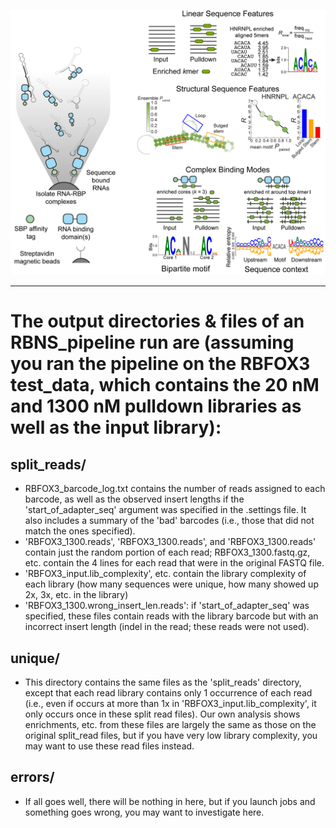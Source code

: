 ![Logo](../img/RBNS_logo.png)

***
# The output directories & files of an RBNS_pipeline run are (assuming you ran the pipeline on the RBFOX3 test_data, which contains the 20 nM and 1300 nM pulldown libraries as well as the input library):

## split_reads/
- RBFOX3_barcode_log.txt contains the number of reads assigned to each barcode, as well as the observed insert lengths if the 'start_of_adapter_seq' argument was specified in the .settings file. It also includes a summary of the 'bad' barcodes (i.e., those that did not match the ones specified).
- 'RBFOX3_1300.reads', 'RBFOX3_1300.reads', and 'RBFOX3_1300.reads' contain just the random portion of each read; RBFOX3_1300.fastq.gz, etc. contain the 4 lines for each read that were in the original FASTQ file.
- 'RBFOX3_input.lib_complexity', etc. contain the library complexity of each library (how many sequences were unique, how many showed up 2x, 3x, etc. in the library)
- 'RBFOX3_1300.wrong_insert_len.reads': if 'start_of_adapter_seq' was specified, these files contain reads with the library barcode but with an incorrect insert length (indel in the read; these reads were not used).

## unique/

- This directory contains the same files as the 'split_reads' directory, except that each read library contains only 1 occurrence of each read (i.e., even if occurs at more than 1x in 'RBFOX3_input.lib_complexity', it only occurs once in these split read files). Our own analysis shows enrichments, etc. from these files are largely the same as those on the original split_read files, but if you have very low library complexity, you may want to use these read files instead.

## 

## errors/

- If all goes well, there will be nothing in here, but if you launch jobs and something goes wrong, you may want to investigate here.


